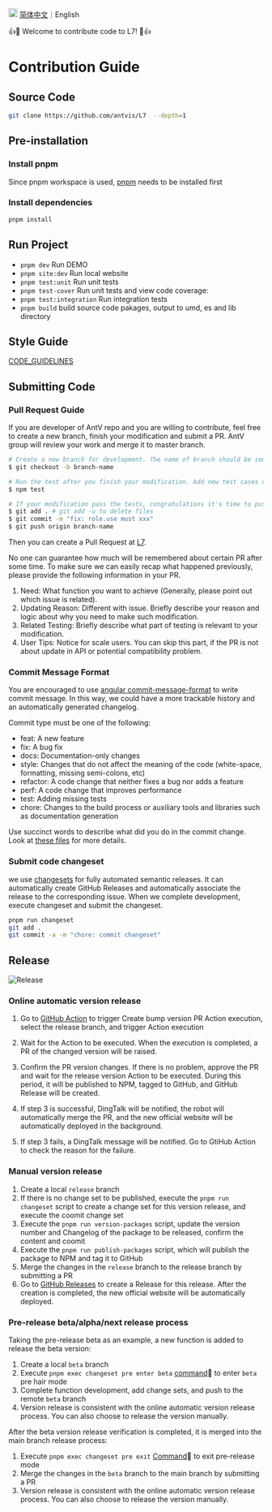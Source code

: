 <img src="https://gw.alipayobjects.com/zos/antfincdn/R8sN%24GNdh6/language.svg" width="18"> [简体中文](./CONTRIBUTING.md)｜English

👍🎉 Welcome to contribute code to L7! 🎉👍

# Contribution Guide

## Source Code

```bash
git clone https://github.com/antvis/L7  --depth=1
```

## Pre-installation

### Install pnpm

Since pnpm workspace is used, [pnpm](https://pnpm.io/installation) needs to be installed first

### Install dependencies

```bash
pnpm install
```

## Run Project

- `pnpm dev` Run DEMO
- `pnpm site:dev` Run local website
- `pnpm test:unit` Run unit tests
- `pnpm test-cover` Run unit tests and view code coverage:
- `pnpm test:integration` Run integration tests
- `pnpm build` build source code pakages, output to umd, es and lib directory

## Style Guide

[CODE_GUIDELINES](./CODE_GUIDELINES.md)

## Submitting Code

### Pull Request Guide

If you are developer of AntV repo and you are willing to contribute, feel free to create a new branch, finish your modification and submit a PR. AntV group will review your work and merge it to master branch.

```bash
# Create a new branch for development. The name of branch should be semantic, avoiding words like 'update' or 'tmp'. We suggest to use feature/xxx, if the modification is about to implement a new feature.
$ git checkout -b branch-name

# Run the test after you finish your modification. Add new test cases or change old ones if you feel necessary
$ npm test

# If your modification pass the tests, congratulations it's time to push your work back to us. Notice that the commit message should be written in the following format.
$ git add . # git add -u to delete files
$ git commit -m "fix: role.use must xxx"
$ git push origin branch-name
```

Then you can create a Pull Request at [L7](https://github.com/antvis/l7/pulls).

No one can guarantee how much will be remembered about certain PR after some time. To make sure we can easily recap what happened previously, please provide the following information in your PR.

1. Need: What function you want to achieve (Generally, please point out which issue is related).
2. Updating Reason: Different with issue. Briefly describe your reason and logic about why you need to make such modification.
3. Related Testing: Briefly describe what part of testing is relevant to your modification.
4. User Tips: Notice for scale users. You can skip this part, if the PR is not about update in API or potential compatibility problem.

### Commit Message Format

You are encouraged to use [angular commit-message-format](https://github.com/angular/angular.js/blob/master/CONTRIBUTING.md#commit-message-format) to write commit message. In this way, we could have a more trackable history and an automatically generated changelog.

Commit type must be one of the following:

- feat: A new feature
- fix: A bug fix
- docs: Documentation-only changes
- style: Changes that do not affect the meaning of the code (white-space, formatting, missing semi-colons, etc)
- refactor: A code change that neither fixes a bug nor adds a feature
- perf: A code change that improves performance
- test: Adding missing tests
- chore: Changes to the build process or auxiliary tools and libraries such as documentation generation

Use succinct words to describe what did you do in the commit change. Look at [these files](https://docs.google.com/document/d/1QrDFcIiPjSLDn3EL15IJygNPiHORgU1_OOAqWjiDU5Y/edit) for more details.

### Submit code changeset

we use [changesets](https://github.com/changesets/changesets) for fully automated semantic releases. It can automatically create GitHub Releases and automatically associate the release to the corresponding issue. When we complete development, execute changeset and submit the changeset.

```bash
pnpm run changeset
git add .
git commit -a -m "chore: commit changeset"
```

## Release

![Release](https://github.com/antvis/L7/assets/26923747/edf6b817-c699-4fbf-8168-0da1cb429031)

### Online automatic version release

1. Go to [GitHub Action](https://github.com/antvis/L7/actions/workflows/create-bumb-version-pr.yml) to trigger Create bump version PR Action execution, select the release branch, and trigger Action execution

2. Wait for the Action to be executed. When the execution is completed, a PR of the changed version will be raised.

3. Confirm the PR version changes. If there is no problem, approve the PR and wait for the release version Action to be executed. During this period, it will be published to NPM, tagged to GitHub, and GitHub Release will be created.

4. If step 3 is successful, DingTalk will be notified, the robot will automatically merge the PR, and the new official website will be automatically deployed in the background.

5. If step 3 fails, a DingTalk message will be notified. Go to GtiHub Action to check the reason for the failure.

### Manual version release

1. Create a local `release` branch
2. If there is no change set to be published, execute the `pnpm run changeset` script to create a change set for this version release, and execute the coomit change set
3. Execute the `pnpm run version-packages` script, update the version number and Changelog of the package to be released, confirm the content and coomit
4. Execute the `pnpm run publish-packages` script, which will publish the package to NPM and tag it to GitHub
5. Merge the changes in the `release` branch to the release branch by submitting a PR
6. Go to [GitHub Releases](https://github.com/antvis/L7/releases) to create a Release for this release. After the creation is completed, the new official website will be automatically deployed.

### Pre-release beta/alpha/next release process

Taking the pre-release beta as an example, a new function is added to release the beta version:

1. Create a local `beta` branch
2. Execute `pnpm exec changeset pre enter beta` [command](https://github.com/changesets/changesets/blob/main/docs/command-line-options.md#pre)🔗 to enter `beta` pre hair mode
3. Complete function development, add change sets, and push to the remote `beta` branch
4. Version release is consistent with the online automatic version release process. You can also choose to release the version manually.

After the beta version release verification is completed, it is merged into the main branch release process:

1. Execute `pnpm exec changeset pre exit` [Command](https://github.com/changesets/changesets/blob/main/docs/command-line-options.md#pre)🔗 to exit pre-release mode
2. Merge the changes in the `beta` branch to the main branch by submitting a PR
3. Version release is consistent with the online automatic version release process. You can also choose to release the version manually.
